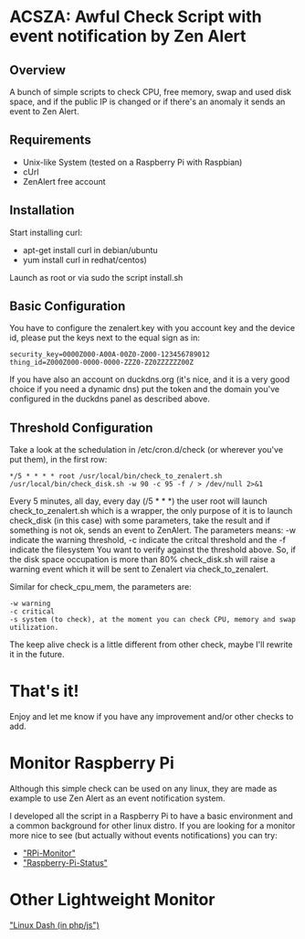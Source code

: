 ACSZA: Awful Check Script with event notification by Zen Alert
==============================================================

## Overview

A bunch of simple scripts to check CPU, free memory, swap and used disk space, and if the public IP is changed or if there's an anomaly it sends an event to Zen Alert.

## Requirements

* Unix-like System (tested on a Raspberry Pi with Raspbian)
* cUrl
* ZenAlert free account

## Installation

Start installing curl:
* apt-get install curl in debian/ubuntu
* yum install curl in redhat/centos)

Launch as root or via sudo the script install.sh


## Basic Configuration

You have to configure the zenalert.key with you account key and the device id, please put the keys next to the equal sign as in:

    security_key=0000Z000-A00A-00Z0-Z000-123456789012
    thing_id=Z000Z000-0000-0000-ZZZ0-ZZ0ZZZZZZ00Z

If you have also an account on duckdns.org (it's nice, and it is a very good choice if you need a dynamic dns) put the token and the domain you've configured in the duckdns panel as described above.

## Threshold Configuration
Take a look at the schedulation in /etc/cron.d/check (or wherever you've put them), in the first row:

    */5 * * * * root /usr/local/bin/check_to_zenalert.sh  /usr/local/bin/check_disk.sh -w 90 -c 95 -f / > /dev/null 2>&1

Every 5 minutes, all day, every day (/5 * * *) the user root will launch check_to_zenalert.sh which is a wrapper, the only purpose of it is to launch check_disk (in this case) with some parameters, take the result and if something is not ok, sends an event to ZenAlert. 
The parameters means: -w indicate the warning threshold, -c indicate the critcal threshold and the -f indicate the filesystem You want to verify against the threshold above. So, if the disk space occupation is more than 80% check_disk.sh will raise a warning event which it will be sent to Zenalert via check_to_zenalert.

Similar for check_cpu_mem, the parameters are:

    -w warning
    -c critical
    -s system (to check), at the moment you can check CPU, memory and swap utilization.

The keep alive check is a little different from other check, maybe I'll rewrite it in the future.

# That's it!

Enjoy and let me know if you have any improvement and/or other checks to add.


# Monitor Raspberry Pi
Although this simple check can be used on any linux, they are made as example to use Zen Alert as an event notification system.

I developed all the script in a Raspberry Pi to have a basic environment and a common background for other linux distro. If you are looking for a monitor more nice to see (but actually without events notifications) you can try:

* ["RPi-Monitor"](https://github.com/XavierBerger/RPi-Monitor)
* ["Raspberry-Pi-Status"](https://github.com/GeekyTheory/Raspberry-Pi-Status)

# Other Lightweight Monitor
["Linux Dash (in php/js")](https://github.com/afaqurk/linux-dash)
